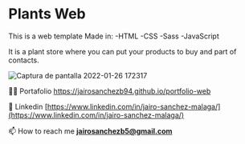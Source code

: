 # Plants Web

This is a web template Made in:
-HTML
-CSS
-Sass
-JavaScript

It is a plant store where you can put your products to buy and part of contacts.

![Captura de pantalla 2022-01-26 172317](https://user-images.githubusercontent.com/32551746/151203434-9e950a9a-f41b-496b-8651-ed54517b60eb.png)

👨‍💻 Portafolio https://jairosanchezb94.github.io/portfolio-web

📝 Linkedin [https://www.linkedin.com/in/jairo-sanchez-malaga/](https://www.linkedin.com/in/jairo-sanchez-malaga/)

📫 How to reach me **jairosanchezb5@gmail.com**
